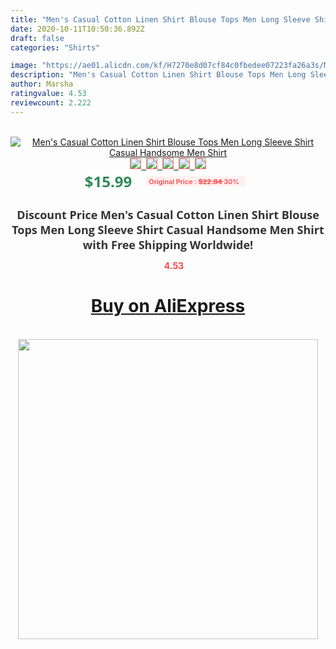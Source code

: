 ```yaml
---
title: "Men's Casual Cotton Linen Shirt Blouse Tops Men Long Sleeve Shirt Casual Handsome Men Shirt"
date: 2020-10-11T10:50:36.892Z
draft: false
categories: "Shirts"

image: "https://ae01.alicdn.com/kf/H7270e8d07cf84c0fbedee07223fa26a3s/Men-s-Casual-Cotton-Linen-Shirt-Blouse-Tops-Men-Long-Sleeve-Shirt-Casual-Handsome-Men-Shirt.png_220x220.png"
description: "Men's Casual Cotton Linen Shirt Blouse Tops Men Long Sleeve Shirt Casual Handsome Men Shirt"
author: Marsha
ratingvalue: 4.53
reviewcount: 2.222
---
```

<br>
<div style="text-align: center;">
<a href="https://s.click.aliexpress.com/e/_98HbGt" target="_blank" rel="nofollow noopener noreferrer"><img alt="Men's Casual Cotton Linen Shirt Blouse Tops Men Long Sleeve Shirt Casual Handsome Men Shirt" class="magnifier-image" src="https://ae01.alicdn.com/kf/H7270e8d07cf84c0fbedee07223fa26a3s/Men-s-Casual-Cotton-Linen-Shirt-Blouse-Tops-Men-Long-Sleeve-Shirt-Casual-Handsome-Men-Shirt.png_220x220.png_640x640.jpg">
<br>
<img style="border:1px solid salmon" src="https://ae01.alicdn.com/kf/H7270e8d07cf84c0fbedee07223fa26a3s/Men-s-Casual-Cotton-Linen-Shirt-Blouse-Tops-Men-Long-Sleeve-Shirt-Casual-Handsome-Men-Shirt.png_120x120.jpg">&nbsp;&nbsp;<img style="border:1px solid salmon" src="https://ae01.alicdn.com/kf/H78aafd56fbfc40c5aa81c500a3640a9fJ/Men-s-Casual-Cotton-Linen-Shirt-Blouse-Tops-Men-Long-Sleeve-Shirt-Casual-Handsome-Men-Shirt.jpg_120x120.jpg">&nbsp;&nbsp;<img style="border:1px solid salmon" src="https://ae01.alicdn.com/kf/H92ace41fb776458ea9fcd0b886055488M/Men-s-Casual-Cotton-Linen-Shirt-Blouse-Tops-Men-Long-Sleeve-Shirt-Casual-Handsome-Men-Shirt.png_120x120.jpg">&nbsp;&nbsp;<img style="border:1px solid salmon" src="https://ae01.alicdn.com/kf/H47d53f079c644384ae753be0497fc278i/Men-s-Casual-Cotton-Linen-Shirt-Blouse-Tops-Men-Long-Sleeve-Shirt-Casual-Handsome-Men-Shirt.jpg_120x120.jpg">&nbsp;&nbsp;<img style="border:1px solid salmon" src="https://ae01.alicdn.com/kf/H68ab6c1650084edc8d40fd849ba7a4f3U/Men-s-Casual-Cotton-Linen-Shirt-Blouse-Tops-Men-Long-Sleeve-Shirt-Casual-Handsome-Men-Shirt.jpg_120x120.jpg"></a></div><br0>
<div style="text-align: center;"><span style="background-color: white; border: 0px; box-sizing: border-box; color: seagreen; display: inline-block; font-family: &quot;open sans&quot; , &quot;arial&quot; , &quot;helvetica&quot; , sans-serif , &quot;heiti&quot;; font-size: 24px; font-stretch: inherit; font-weight: 700; line-height: inherit; margin: 0px 10px 0px 0px; padding: 0px; vertical-align: middle;">$15.99 </span>
<span style="background: rgb(255 , 241 , 241); border-radius: 3px; border: 0px; box-sizing: border-box; color: #ff4747; display: inline-block; font-family: inherit; font-size: 12px; font-stretch: inherit; font-style: inherit; font-variant: inherit; font-weight: 600; line-height: inherit; margin: 0px; padding: 2px 5px; transform: scale(0.9); vertical-align: middle;">Original Price : <b style="text-decoration: line-through;">$22.84 </b> 30%&nbsp;&nbsp;</span></div>
<h1 style="color: #333333; display: inline-block; font-family: &quot;open sans&quot; , &quot;arial&quot; , &quot;helvetica&quot; , sans-serif , &quot;heiti&quot;; font-size: 18px; font-stretch: inherit; font-weight: 700; text-align: center;">Discount Price Men's Casual Cotton Linen Shirt Blouse Tops Men Long Sleeve Shirt Casual Handsome Men Shirt with Free Shipping Worldwide!</h1>
<div style="color: #ff4747; text-align: center;">
<img src="https://4.bp.blogspot.com/-M0ZcTcb-5uY/XleCXlxnR4I/AAAAAAAAAEc/OrjgMkXV1oMQFaCRZj5HQwOCBcu3w1FegCPcBGAYYCw/s1600/star.png" style="height: 15px;">&nbsp;<b>4.53</b></div>
<div class="button_cont" align="center"><a class="buynow_a" href="https://s.click.aliexpress.com/e/_98HbGt" target="_blank" rel="nofollow noopener noreferrer"><H1>Buy on AliExpress</H1></a></div><br>
<div class="separator" style="clear: both; text-align: center;">
<img src="https://lh3.googleusercontent.com/-pTy5HemUv9M/XlePHvY0dAI/AAAAAAAAAE4/0nX5iRUoIWY8eMW9Dpxeirr157OZliDIgCLcBGAsYHQ/s1600/badge.gif" width="480">
</div>
